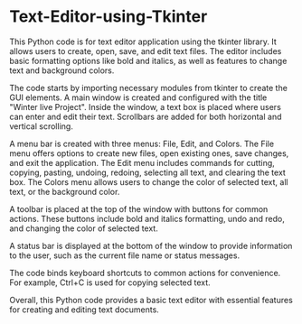 # Text-Editor-using-Tkinter

This Python code is for text editor application using the tkinter library. It allows users to create, open, save, and edit text files. The editor includes basic formatting options like bold and italics, as well as features to change text and background colors.

The code starts by importing necessary modules from tkinter to create the GUI elements. A main window is created and configured with the title "Winter live Project". Inside the window, a text box is placed where users can enter and edit their text. Scrollbars are added for both horizontal and vertical scrolling.

A menu bar is created with three menus: File, Edit, and Colors. The File menu offers options to create new files, open existing ones, save changes, and exit the application. The Edit menu includes commands for cutting, copying, pasting, undoing, redoing, selecting all text, and clearing the text box. The Colors menu allows users to change the color of selected text, all text, or the background color.

A toolbar is placed at the top of the window with buttons for common actions. These buttons include bold and italics formatting, undo and redo, and changing the color of selected text.

A status bar is displayed at the bottom of the window to provide information to the user, such as the current file name or status messages.

The code binds keyboard shortcuts to common actions for convenience. For example, Ctrl+C is used for copying selected text.

Overall, this Python code provides a basic text editor with essential features for creating and editing text documents.
